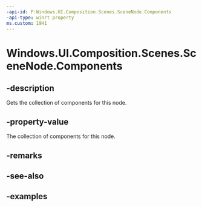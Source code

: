 ```yaml
---
-api-id: P:Windows.UI.Composition.Scenes.SceneNode.Components
-api-type: winrt property
ms.custom: 19H1
---
```


<!-- Property syntax.
public SceneComponentCollection Components { get; }
-->

# Windows.UI.Composition.Scenes.SceneNode.Components

## -description

Gets the collection of components for this node.



## -property-value

The collection of components for this node.

## -remarks

## -see-also

## -examples

